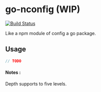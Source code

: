 # go-nconfig (WIP)

[![Build Status](https://travis-ci.org/shinshin86/go-nconfig.svg?branch=master)](https://travis-ci.org/shinshin86/go-nconfig)

Like a npm module of config  a go package. 



## Usage

```go
// TODO
```



#### Notes :

Depth supports to five levels.

